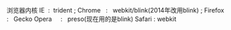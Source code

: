 浏览器内核
IE        :   trident ;
Chrome    :   webkit/blink(2014年改用blink) ;
Firefox   :   Gecko
Opera     :   preso(现在用的是blink)
Safari    :   webkit

